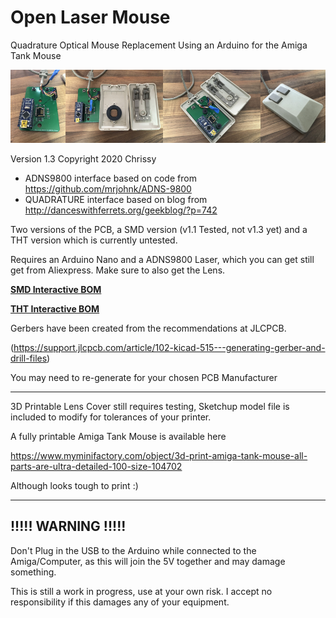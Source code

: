 # Open Laser Mouse
 Quadrature Optical Mouse Replacement Using an Arduino for the Amiga Tank Mouse

![PCB](Photos/small.jpg)

Version 1.3
Copyright 2020 Chrissy

* ADNS9800 interface based on code from https://github.com/mrjohnk/ADNS-9800
* QUADRATURE interface based on blog from http://danceswithferrets.org/geekblog/?p=742

Two versions of the PCB, a SMD version (v1.1 Tested, not v1.3 yet) and a THT version which is currently untested.

Requires an Arduino Nano and a ADNS9800 Laser, which you can get still get from Aliexpress. Make sure to also get the Lens.

[**SMD Interactive BOM**][IBOMSMD]

[**THT Interactive BOM**][IBOMTHT]

Gerbers have been created from the recommendations at JLCPCB.

(https://support.jlcpcb.com/article/102-kicad-515---generating-gerber-and-drill-files)

You may need to re-generate for your chosen PCB Manufacturer

---

3D Printable Lens Cover still requires testing, Sketchup model file is included to modify for tolerances of your printer.

A fully printable Amiga Tank Mouse is available here

https://www.myminifactory.com/object/3d-print-amiga-tank-mouse-all-parts-are-ultra-detailed-100-size-104702

Although looks tough to print :)

---

## !!!!! WARNING !!!!!
Don't Plug in the USB to the Arduino while connected to the Amiga/Computer, as this will join the 5V together and may damage something.

This is still a work in progress, use at your own risk. I accept no responsibility if this damages any of your equipment.


[IBOMSMD]: http://htmlpreview.github.io/?https://raw.githubusercontent.com/chris-jh/OpenLaserMouse/master/PCB/SMD/bom/ibom.html
[IBOMTHT]: http://htmlpreview.github.io/?https://raw.githubusercontent.com/chris-jh/OpenLaserMouse/master/PCB/THT/bom/ibom.html
